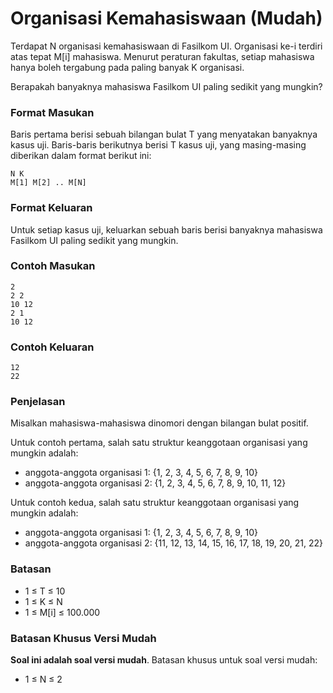 # Organisasi Kemahasiswaan (Mudah)

Terdapat N organisasi kemahasiswaan di Fasilkom UI. Organisasi ke-i terdiri atas tepat M[i] mahasiswa. Menurut peraturan fakultas, setiap mahasiswa hanya boleh tergabung pada paling banyak K organisasi.

Berapakah banyaknya mahasiswa Fasilkom UI paling sedikit yang mungkin?

### Format Masukan

Baris pertama berisi sebuah bilangan bulat T yang menyatakan banyaknya kasus uji. Baris-baris berikutnya berisi T kasus uji, yang masing-masing diberikan dalam format berikut ini:

```
N K
M[1] M[2] .. M[N]
```

### Format Keluaran

Untuk setiap kasus uji, keluarkan sebuah baris berisi banyaknya mahasiswa Fasilkom UI paling sedikit yang mungkin.

### Contoh Masukan

```
2
2 2
10 12
2 1
10 12
```

### Contoh Keluaran

```
12
22
```

### Penjelasan

Misalkan mahasiswa-mahasiswa dinomori dengan bilangan bulat positif.

Untuk contoh pertama, salah satu struktur keanggotaan organisasi yang mungkin adalah:

- anggota-anggota organisasi 1: {1, 2, 3, 4, 5, 6, 7, 8, 9, 10}
- anggota-anggota organisasi 2: {1, 2, 3, 4, 5, 6, 7, 8, 9, 10, 11, 12}

Untuk contoh kedua, salah satu struktur keanggotaan organisasi yang mungkin adalah:

- anggota-anggota organisasi 1: {1, 2, 3, 4, 5, 6, 7, 8, 9, 10}
- anggota-anggota organisasi 2: {11, 12, 13, 14, 15, 16, 17, 18, 19, 20, 21, 22}

### Batasan

- 1 ≤ T ≤ 10
- 1 ≤ K ≤ N
- 1 ≤ M[i] ≤ 100.000

### Batasan Khusus Versi Mudah

**Soal ini adalah soal versi mudah**. Batasan khusus untuk soal versi mudah:

- 1 ≤ N ≤ 2
